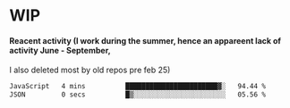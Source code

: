 # WIP

#### Reacent activity (I work during the summer, hence an appareent lack of activity June - September,<br />
I also deleted most by old repos pre feb 25)
<!--START_SECTION:waka-->

```txt
JavaScript   4 mins          ███████████████████████▓░   94.44 %
JSON         0 secs          █▒░░░░░░░░░░░░░░░░░░░░░░░   05.56 %
```

<!--END_SECTION:waka-->
